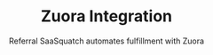 ---
title: Zuora Integration
integrationName: Zuora
logo: zuora-integration.jpg
isHighlighted: false
highlights: |
    Zuora is the premier enterprise SaaS billing platform. Referral SaaSquatch can be integrated with Zuora integration to automatically track subscriptions and give discounts.
subtitle: Referral SaaSquatch automates fulfillment with Zuora
slug: zuora
keyFeatures:
 - Extends Zuora with the SaaSquatch referral code system
 - Provide recurring discounts on your customers' invoices
 - Detect cancelled subscriptions to automatically update referral rewards
moreInfo:
 - "[Zuora Tech Installation Guide](/developer/zuora)"
category: landingPage
template: intergrationLander.html
---